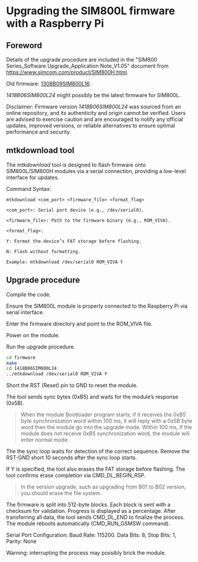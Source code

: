 # Upgrading the SIM800L firmware with a Raspberry Pi

## Foreword

Details of the upgrade procedure are included in the "SIM800 Series_Software Upgrade_Application Note_V1.05" document from https://www.simcom.com/product/SIM800H.html.

Old firmware: [1308B09SIM800L16](https://simcom.ee/documents/SIM800L/1308B09SIM800L16.rar).

*1418B06SIM800L24* might possibly be the latest firmware for SIM800L.

Disclaimer: Firmware version *1418B06SIM800L24* was sourced from an online repository, and its authenticity and origin cannot be verified. Users are advised to exercise caution and are encouraged to notify any official updates, improved versions, or reliable alternatives to ensure optimal performance and security.

## mtkdownload tool

The *mtkdownload* tool is designed to flash firmware onto SIM800L/SIM800H modules via a serial connection, providing a low-level interface for updates.

Command Syntax:

```
mtkdownload <com_port> <firmware_file> <format_flag>

<com_port>: Serial port device (e.g., /dev/serial0).

<firmware_file>: Path to the firmware binary (e.g., ROM_VIVA).

<format_flag>:

Y: Format the device’s FAT storage before flashing.

N: Flash without formatting.

Example: mtkdownload /dev/serial0 ROM_VIVA Y
```

## Upgrade procedure

Compile the code.

Ensure the SIM800L module is properly connected to the Raspberry Pi via serial interface.

Enter the firmware directory and point to the ROM_VIVA file.

Power on the module.

Run the upgrade procedure.

```bash
cd firmware
make
cd 1418B06SIM800L24
../mtkdownload /dev/serial0 ROM_VIVA Y
```

Short the RST (Reset) pin to GND to reset the module.

The tool sends sync bytes (0xB5) and waits for the module’s response (0x5B).

> When the module Bootloader program starts, if it receives the 0xB5 byte synchronization word within 100 ms, it will reply with a 0x5B byte word then the module go into the upgrade mode. Within 100 ms, if the module does not receive 0xB5 synchronization word, the module will enter normal mode.

The the sync loop waits for detection of the correct sequence. Remove the RST-GND short 10 seconds after the sync loop starts.

If Y is specified, the tool also erases the FAT storage before flashing. The tool confirms erase completion via CMD_DL_BEGIN_RSP.

> In the version upgrade, such as upgrading from B01 to B02 version, you should erase the file system.

The firmware is split into 512-byte blocks. Each block is sent with a checksum for validation. Progress is displayed as a percentage. After transferring all data, the tool sends CMD_DL_END to finalize the process. The module reboots automatically (CMD_RUN_GSMSW command).

Serial Port Configuration: Baud Rate: 115200. Data Bits: 8, Stop Bits: 1, Parity: None

Warning: interrupting the process may possibly brick the module.
